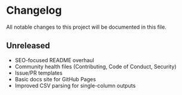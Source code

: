 # Changelog

All notable changes to this project will be documented in this file.

## Unreleased

- SEO-focused README overhaul
- Community health files (Contributing, Code of Conduct, Security)
- Issue/PR templates
- Basic docs site for GitHub Pages
- Improved CSV parsing for single-column outputs
